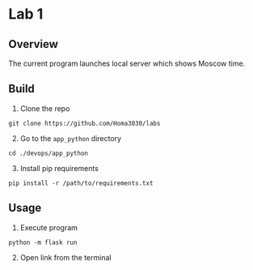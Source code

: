 # Lab 1
## Overview
The current program launches local server which shows Moscow time.

## Build
1. Clone the repo
```
git clone https://github.com/Homa3030/labs
```
2. Go to the ```app_python``` directory
```
cd ./devops/app_python
```
3. Install pip requirements
```
pip install -r /path/to/requirements.txt
```

## Usage
1. Execute program
```
python -m flask run
```
2. Open link from the terminal
